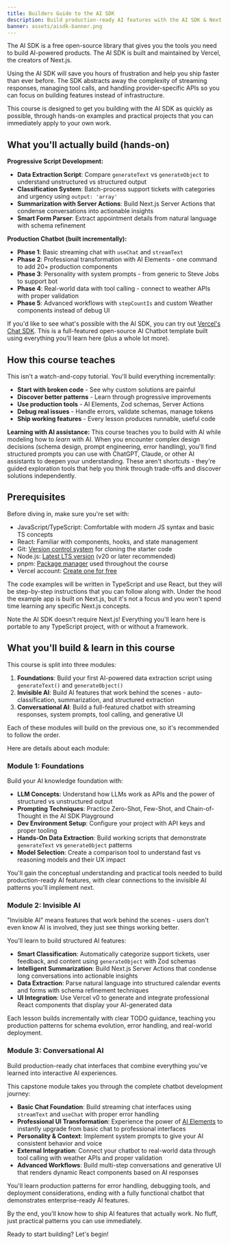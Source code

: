 ```yaml
---
title: Builders Guide to the AI SDK
description: Build production-ready AI features with the AI SDK & Next.js. Learn LLMs, prompting, extraction, streaming, & more.
banner: assets/aisdk-banner.png
---
```


The AI SDK is a free open-source library that gives you the tools you need to build AI-powered products. The AI SDK is built and maintained by Vercel, the creators of Next.js.

Using the AI SDK will save you hours of frustration and help you ship faster than ever before. The SDK abstracts away the complexity of streaming responses, managing tool calls, and handling provider-specific APIs so you can focus on building features instead of infrastructure.

This course is designed to get you building with the AI SDK as quickly as possible, through hands-on examples and practical projects that you can immediately apply to your own work.

## What you'll actually build (hands-on)

**Progressive Script Development:**

*   **Data Extraction Script**: Compare `generateText` vs `generateObject` to understand unstructured vs structured output
*   **Classification System**: Batch-process support tickets with categories and urgency using `output: 'array'`
*   **Summarization with Server Actions**: Build Next.js Server Actions that condense conversations into actionable insights
*   **Smart Form Parser**: Extract appointment details from natural language with schema refinement

**Production Chatbot (built incrementally):**

*   **Phase 1**: Basic streaming chat with `useChat` and `streamText`
*   **Phase 2**: Professional transformation with AI Elements - one command to add 20+ production components
*   **Phase 3**: Personality with system prompts - from generic to Steve Jobs to support bot
*   **Phase 4**: Real-world data with tool calling - connect to weather APIs with proper validation
*   **Phase 5**: Advanced workflows with `stepCountIs` and custom Weather components instead of debug UI

If you'd like to see what's possible with the AI SDK, you can try out [Vercel's Chat SDK](https://chat-sdk.dev/). This is a full-featured open-source AI Chatbot template built using everything you'll learn here (plus a whole lot more).

## How this course teaches

This isn't a watch-and-copy tutorial. You'll build everything incrementally:

*   **Start with broken code** - See why custom solutions are painful
*   **Discover better patterns** - Learn through progressive improvements
*   **Use production tools** - AI Elements, Zod schemas, Server Actions
*   **Debug real issues** - Handle errors, validate schemas, manage tokens
*   **Ship working features** - Every lesson produces runnable, useful code

**Learning with AI assistance:** This course teaches you to build with AI while modeling how to _learn_ with AI. When you encounter complex design decisions (schema design, prompt engineering, error handling), you'll find structured prompts you can use with ChatGPT, Claude, or other AI assistants to deepen your understanding. These aren't shortcuts - they're guided exploration tools that help you think through trade-offs and discover solutions independently.

## Prerequisites

Before diving in, make sure you're set with:

*   JavaScript/TypeScript: Comfortable with modern JS syntax and basic TS concepts
*   React: Familiar with components, hooks, and state management
*   Git: [Version control system](https://git-scm.com/book/en/v2/Getting-Started-Installing-Git) for cloning the starter code
*   Node.js: [Latest LTS version](https://nodejs.org/en/download) (v20 or later recommended)
*   pnpm: [Package manager](https://pnpm.io/installation) used throughout the course
*   Vercel account: [Create one for free](https://vercel.com/signup)

The code examples will be written in TypeScript and use React, but they will be step-by-step instructions that you can follow along with. Under the hood the example app is built on Next.js, but it's not a focus and you won't spend time learning any specific Next.js concepts.

Note the AI SDK doesn't require Next.js! Everything you'll learn here is portable to any TypeScript project, with or without a framework.

## What you'll build & learn in this course

This course is split into three modules:

1.  **Foundations**: Build your first AI-powered data extraction script using `generateText()` and `generateObject()`
2.  **Invisible AI**: Build AI features that work behind the scenes - auto-classification, summarization, and structured extraction
3.  **Conversational AI**: Build a full-featured chatbot with streaming responses, system prompts, tool calling, and generative UI

Each of these modules will build on the previous one, so it's recommended to follow the order.

Here are details about each module:

### Module 1: Foundations

Build your AI knowledge foundation with:

*   **LLM Concepts**: Understand how LLMs work as APIs and the power of structured vs unstructured output
*   **Prompting Techniques**: Practice Zero-Shot, Few-Shot, and Chain-of-Thought in the AI SDK Playground
*   **Dev Environment Setup**: Configure your project with API keys and proper tooling
*   **Hands-On Data Extraction**: Build working scripts that demonstrate `generateText` vs `generateObject` patterns
*   **Model Selection**: Create a comparison tool to understand fast vs reasoning models and their UX impact

You'll gain the conceptual understanding and practical tools needed to build production-ready AI features, with clear connections to the invisible AI patterns you'll implement next.

### Module 2: Invisible AI

"Invisible AI" means features that work behind the scenes - users don't even know AI is involved, they just see things working better.

You'll learn to build structured AI features:

*   **Smart Classification**: Automatically categorize support tickets, user feedback, and content using `generateObject` with Zod schemas
*   **Intelligent Summarization**: Build Next.js Server Actions that condense long conversations into actionable insights
*   **Data Extraction**: Parse natural language into structured calendar events and forms with schema refinement techniques
*   **UI Integration**: Use Vercel v0 to generate and integrate professional React components that display your AI-generated data

Each lesson builds incrementally with clear TODO guidance, teaching you production patterns for schema evolution, error handling, and real-world deployment.

### Module 3: Conversational AI

Build production-ready chat interfaces that combine everything you've learned into interactive AI experiences.

This capstone module takes you through the complete chatbot development journey:

*   **Basic Chat Foundation**: Build streaming chat interfaces using `streamText` and `useChat` with proper error handling
*   **Professional UI Transformation**: Experience the power of [AI Elements](https://ai-sdk.dev/elements/overview) to instantly upgrade from basic chat to professional interfaces
*   **Personality & Context**: Implement system prompts to give your AI consistent behavior and voice
*   **External Integration**: Connect your chatbot to real-world data through tool calling with weather APIs and proper validation
*   **Advanced Workflows**: Build multi-step conversations and generative UI that renders dynamic React components based on AI responses

You'll learn production patterns for error handling, debugging tools, and deployment considerations, ending with a fully functional chatbot that demonstrates enterprise-ready AI features.

By the end, you'll know how to ship AI features that actually work. No fluff, just practical patterns you can use immediately.

Ready to start building? Let's begin!